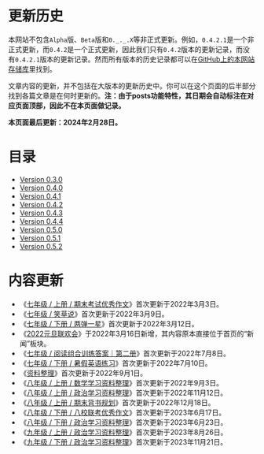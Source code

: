 # 更新历史

本网站不包含`Alpha`版、`Beta`版和`0._._.X`等非正式更新。例如，`0.4.2.1`是一个非正式更新，而`0.4.2`是一个正式更新，因此我们只有`0.4.2`版本的更新记录，而没有`0.4.2.1`版本的更新记录。然而所有版本的历史记录都可以在[GitHub上的本网站存储库](https://github.com/zz19z-2021-2/zz19z-2021-2.github.io)里找到。

文章内容的更新，并不包括在大版本的更新历史中。你可以在这个页面的后半部分找到各篇文章是在何时更新的。**注：由于posts功能特性，其日期会自动标注在对应页面顶部，因此不在本页面做记录。**

**本页面最后更新：2024年2月28日。**

# 目录

- [Version 0.3.0](/roots/history/Version_0.3.0)
- [Version 0.4.0](/roots/history/Version_0.4.0)
- [Version 0.4.1](/roots/history/Version_0.4.1)
- [Version 0.4.2](/roots/history/Version_0.4.2)
- [Version 0.4.3](/roots/history/Version_0.4.3)
- [Version 0.4.4](/roots/history/Version_0.4.4)
- [Version 0.5.0](/roots/history/Version_0.5.0)
- [Version 0.5.1](/roots/history/Version_0.5.1)
- [Version 0.5.2](/roots/history/Version_0.5.2)

# 内容更新

- 《[七年级 / 上册 / 期末考试优秀作文](/七年级/上册/期末考试优秀作文)》首次更新于2022年3月3日。
- 《[七年级 / 笑草说](/七年级/笑草说)》首次更新于2022年3月9日。
- 《[七年级 / 下册 / 两弹一星](/七年级/下册/两弹一星)》首次更新于2022年3月12日。
- 《[2022元旦联欢会](/其他/2022元旦联欢会)》于2022年3月16日新增，其内容原本直接位于首页的“新闻”板块。
- 《[七年级 / 阅读组合训练答案｜第二册](/七年级/阅读组合训练答案｜第二册)》首次更新于2022年7月8日。
- 《[七年级 / 下册 / 暑假英语练习](/七年级/下册/暑假英语练习)》首次更新于2022年7月10日。
- 《[资料整理](/其他/资料整理)》首次更新于2022年9月1日。
- 《[八年级 / 上册 / 数学学习资料整理](/八年级/上册/数学学习资料整理)》首次更新于2022年9月3日。
- 《[八年级 / 上册 / 政治学习资料整理](/八年级/上册/政治学习资料整理)》首次更新于2022年11月12日。
- 《[八年级 / 上册 / 期末背书规划](/八年级/上册/期末背书规划)》首次更新于2022年12月18日。
- 《[八年级 / 下册 / 八校联考优秀作文](/八年级/下册/八校联考优秀作文)》首次更新于2023年6月17日。
- 《[八年级 / 下册 / 政治学习资料整理](/八年级/下册/政治学习资料整理)》首次更新于2023年6月23日。
- 《[九年级 / 上册 / 政治学习资料整理](/九年级/上册/政治学习资料整理)》首次更新于2023年8月26日。
- 《[九年级 / 下册 / 政治学习资料整理](/九年级/下册/政治学习资料整理)》首次更新于2023年11月21日。
